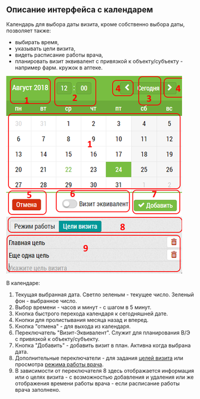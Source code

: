 ## Описание интерфейса с календарем

Календарь для выбора даты визита, кроме собственно выбора даты,
 позволяет также: 
 
  - выбирать время, 
  - указывать цели визита, 
  - видеть расписание работы врача,
  - планировать визит эквивалент 
с привязкой к объекту/субъекту - например фарм. кружок в аптеке.

![](../images/rep-add-calendar.png)

В календаре: 
  1. Текущая выбранная дата. Светло зеленым - текущее число. Зеленый фон - выбранное число.
  2. Выбор времени - часов и минут - с шагом в 5 минут.
  3. Кнопка быстрого перехода календаря к сегодняшней дате.
  4. Кнопки для пролистывания месяца назад и вперед.
  5. Кнопка "отмена" - для выхода из календаря.
  6. Переключатель "Визит-Эквивалент". Служит для планирования В/Э с привязкой к объекту/субъекту.
  7. Кнопка "Добавить" - добавить визит в план. Активна когда выбрана дата.
  8. Дополнительные переключатели - для задания [целей визита](rep-add-target.md) или просмотра [режима работы врача](rep-add-schedule.md).
  9. В зависимости от переключателя 8 здесь отображается информация или о целях визита - с возможностью добавления и удаления 
  или же отображения времени работы врача - если расписание работы врача заполнено.
